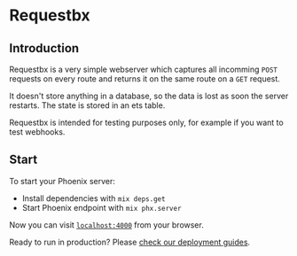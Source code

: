 # Requestbx

## Introduction
Requestbx is a very simple webserver which captures all incomming `POST` requests on every route and returns it on the same route on a `GET` request.

It doesn't store anything in a database, so the data is lost as soon the server restarts. The state is stored in an ets table.

Requestbx is intended for testing purposes only, for example if you want to test webhooks.

## Start
To start your Phoenix server:

  * Install dependencies with `mix deps.get`
  * Start Phoenix endpoint with `mix phx.server`

Now you can visit [`localhost:4000`](http://localhost:4000) from your browser.

Ready to run in production? Please [check our deployment guides](http://www.phoenixframework.org/docs/deployment).

